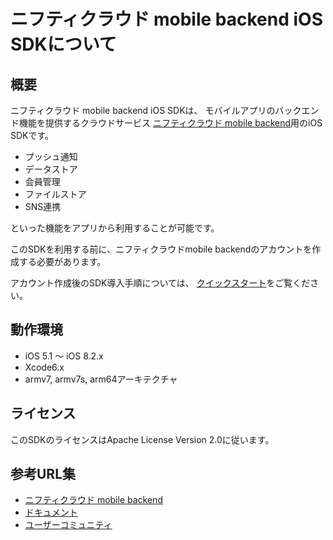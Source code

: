 # ニフティクラウド mobile backend iOS SDKについて

## 概要

ニフティクラウド mobile backend iOS SDKは、
モバイルアプリのバックエンド機能を提供するクラウドサービス
[ニフティクラウド mobile backend](http://mb.cloud.nifty.com)用のiOS SDKです。

- プッシュ通知
- データストア
- 会員管理
- ファイルストア
- SNS連携

といった機能をアプリから利用することが可能です。

このSDKを利用する前に、ニフティクラウドmobile backendのアカウントを作成する必要があります。

アカウント作成後のSDK導入手順については、
[クイックスタート](http://mb.cloud.nifty.com/doc/quickstart_ios.html)をご覧ください。

## 動作環境

- iOS 5.1 〜 iOS 8.2.x
- Xcode6.x
- armv7, armv7s, arm64アーキテクチャ

## ライセンス

このSDKのライセンスはApache License Version 2.0に従います。

## 参考URL集

- [ニフティクラウド mobile backend](http://mb.cloud.nifty.com)
- [ドキュメント](http://mb.cloud.nifty.com/doc)
- [ユーザーコミュニティ](https://github.com/NIFTYCloud-mbaas/UserCommunity)



